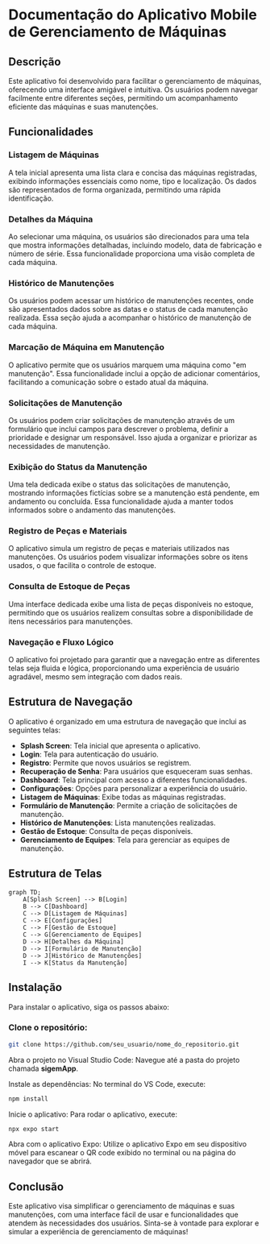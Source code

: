 # Documentação do Aplicativo Mobile de Gerenciamento de Máquinas

## Descrição

Este aplicativo foi desenvolvido para facilitar o gerenciamento de máquinas, oferecendo uma interface amigável e intuitiva. Os usuários podem navegar facilmente entre diferentes seções, permitindo um acompanhamento eficiente das máquinas e suas manutenções.

## Funcionalidades

### Listagem de Máquinas
A tela inicial apresenta uma lista clara e concisa das máquinas registradas, exibindo informações essenciais como nome, tipo e localização. Os dados são representados de forma organizada, permitindo uma rápida identificação.

### Detalhes da Máquina
Ao selecionar uma máquina, os usuários são direcionados para uma tela que mostra informações detalhadas, incluindo modelo, data de fabricação e número de série. Essa funcionalidade proporciona uma visão completa de cada máquina.

### Histórico de Manutenções
Os usuários podem acessar um histórico de manutenções recentes, onde são apresentados dados sobre as datas e o status de cada manutenção realizada. Essa seção ajuda a acompanhar o histórico de manutenção de cada máquina.

### Marcação de Máquina em Manutenção
O aplicativo permite que os usuários marquem uma máquina como "em manutenção". Essa funcionalidade inclui a opção de adicionar comentários, facilitando a comunicação sobre o estado atual da máquina.

### Solicitações de Manutenção
Os usuários podem criar solicitações de manutenção através de um formulário que inclui campos para descrever o problema, definir a prioridade e designar um responsável. Isso ajuda a organizar e priorizar as necessidades de manutenção.

### Exibição do Status da Manutenção
Uma tela dedicada exibe o status das solicitações de manutenção, mostrando informações fictícias sobre se a manutenção está pendente, em andamento ou concluída. Essa funcionalidade ajuda a manter todos informados sobre o andamento das manutenções.

### Registro de Peças e Materiais
O aplicativo simula um registro de peças e materiais utilizados nas manutenções. Os usuários podem visualizar informações sobre os itens usados, o que facilita o controle de estoque.

### Consulta de Estoque de Peças
Uma interface dedicada exibe uma lista de peças disponíveis no estoque, permitindo que os usuários realizem consultas sobre a disponibilidade de itens necessários para manutenções.

### Navegação e Fluxo Lógico
O aplicativo foi projetado para garantir que a navegação entre as diferentes telas seja fluida e lógica, proporcionando uma experiência de usuário agradável, mesmo sem integração com dados reais.

## Estrutura de Navegação

O aplicativo é organizado em uma estrutura de navegação que inclui as seguintes telas:

- **Splash Screen**: Tela inicial que apresenta o aplicativo.
- **Login**: Tela para autenticação do usuário.
- **Registro**: Permite que novos usuários se registrem.
- **Recuperação de Senha**: Para usuários que esqueceram suas senhas.
- **Dashboard**: Tela principal com acesso a diferentes funcionalidades.
- **Configurações**: Opções para personalizar a experiência do usuário.
- **Listagem de Máquinas**: Exibe todas as máquinas registradas.
- **Formulário de Manutenção**: Permite a criação de solicitações de manutenção.
- **Histórico de Manutenções**: Lista manutenções realizadas.
- **Gestão de Estoque**: Consulta de peças disponíveis.
- **Gerenciamento de Equipes**: Tela para gerenciar as equipes de manutenção.

## Estrutura de Telas

```mermaid
graph TD;
    A[Splash Screen] --> B[Login]
    B --> C[Dashboard]
    C --> D[Listagem de Máquinas]
    C --> E[Configurações]
    C --> F[Gestão de Estoque]
    C --> G[Gerenciamento de Equipes]
    D --> H[Detalhes da Máquina]
    D --> I[Formulário de Manutenção]
    D --> J[Histórico de Manutenções]
    I --> K[Status da Manutenção]
```

## Instalação
Para instalar o aplicativo, siga os passos abaixo:

### Clone o repositório:

```bash
git clone https://github.com/seu_usuario/nome_do_repositorio.git
```
Abra o projeto no Visual Studio Code: Navegue até a pasta do projeto chamada **sigemApp**.

Instale as dependências: No terminal do VS Code, execute:

```bash
npm install
```

Inicie o aplicativo: Para rodar o aplicativo, execute:

```bash
npx expo start
```
Abra com o aplicativo Expo: Utilize o aplicativo Expo em seu dispositivo móvel para escanear o QR code exibido no terminal ou na página do navegador que se abrirá.

## Conclusão
Este aplicativo visa simplificar o gerenciamento de máquinas e suas manutenções, com uma interface fácil de usar e funcionalidades que atendem às necessidades dos usuários. Sinta-se à vontade para explorar e simular a experiência de gerenciamento de máquinas!

